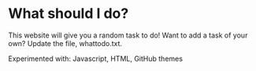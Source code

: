 # What should I do?
This website will give you a random task to do! Want to add a task of your own? Update the file, whattodo.txt.

Experimented with: Javascript, HTML, GitHub themes

